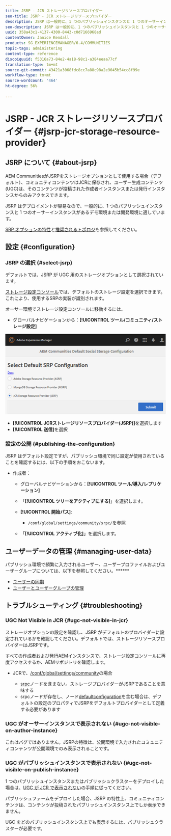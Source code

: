 ```yaml
---
title: JSRP - JCR ストレージリソースプロバイダー
seo-title: JSRP - JCR ストレージリソースプロバイダー
description: JSRP は一般的に、1 つのパブリッシュインスタンスと 1 つのオーサーインスタンスがあるデモ環境または開発環境に適しています
seo-description: JSRP は一般的に、1 つのパブリッシュインスタンスと 1 つのオーサーインスタンスがあるデモ環境または開発環境に適しています
uuid: 358a43c1-4137-4300-8443-c0d7166968ad
contentOwner: Janice Kendall
products: SG_EXPERIENCEMANAGER/6.4/COMMUNITIES
topic-tags: administering
content-type: reference
discoiquuid: f5316a73-84e2-4a18-98c1-a384eeaa77cf
translation-type: tm+mt
source-git-commit: 43421a3068fdc8cc7a88c98a2e9045b54cc8f99e
workflow-type: tm+mt
source-wordcount: '464'
ht-degree: 56%

---
```



# JSRP - JCR ストレージリソースプロバイダー {#jsrp-jcr-storage-resource-provider}

## JSRP について {#about-jsrp}

AEM CommunitiesがJSRPをストレージオプションとして使用する場合（デフォルト）、コミュニティコンテンツはJCRに保存され、ユーザー生成コンテンツ(UGC)は、そのコンテンツが投稿された作成者インスタンスまたは発行インスタンスからのみアクセスできます。

JSRP はデプロイメントが容易なので、一般的に、1 つのパブリッシュインスタンスと 1 つのオーサーインスタンスがあるデモ環境または開発環境に適しています。

[SRP オプションの特性](working-with-srp.md#characteristics-of-srp-options)と[推奨されるトポロジ](topologies.md)も参照してください。

## 設定 {#configuration}

### JSRP の選択 {#select-jsrp}

デフォルトでは、JSRP が UGC 用のストレージオプションとして選択されています。

[ストレージ設定コンソール](srp-config.md)では、デフォルトのストレージ設定を選択できます。これにより、使用するSRPの実装が識別されます。

オーサー環境でストレージ設定コンソールに移動するには、

* グローバルナビゲーションから：**[!UICONTROL ツール/コミュニティ/ストレージ設定]**

![chlimage_1-234](assets/chlimage_1-234.png)

* **[!UICONTROL JCRストレージリソースプロバイダー(JSRP)]**&#x200B;を選択します
* **[!UICONTROL 送信]**&#x200B;を選択

### 設定の公開 {#publishing-the-configuration}

JSRP はデフォルト設定ですが、パブリッシュ環境で同じ設定が使用されていることを確認するには、以下の手順をおこないます。

* 作成者：

   * グローバルナビゲーションから：**[!UICONTROL ツール/導入/レプリケーション]**
   * 「**[!UICONTROL ツリーをアクティブにする]**」を選択します。
   * **[!UICONTROL 開始パス]**:

      * `/conf/global/settings/community/srpc/`を参照
   * 「**[!UICONTROL アクティブ化]**」を選択します。


## ユーザーデータの管理 {#managing-user-data}

パブリッシュ環境で頻繁に入力されるユーザー、ユーザープロファイルおよびユーザーグループについては、以下を参照してください。******

* [ユーザーの同期](sync.md)
* [ユーザーとユーザーグループの管理](users.md)

## トラブルシューティング {#troubleshooting}

### UGC Not Visible in JCR {#ugc-not-visible-in-jcr}

ストレージオプションの設定を確認し、JSRP がデフォルトのプロバイダーに設定されているかを確認してください。デフォルトでは、ストレージリソースプロバイダーはJSRPです。

すべての作成者および発行AEMインスタンスで、ストレージ設定コンソールに再度アクセスするか、AEMリポジトリを確認します。

* JCRで、[/conf/global/settings/community](http://localhost:4502/crx/de/index.jsp#/conf/global/settings/community)の場合

   * [srpc](http://localhost:4502/crx/de/index.jsp#/conf/global/settings/community/srpc)ノードを含まない。ストレージプロバイダーがJSRPであることを意味する
   * srpcノードが存在し、ノード[defaultconfiguration](http://localhost:4502/crx/de/index.jsp#/conf/global/settings/community/srpc/defaultconfiguration)を含む場合は、デフォルトの設定のプロパティでJSRPをデフォルトプロバイダーとして定義する必要があります

### UGC がオーサーインスタンスで表示されない {#ugc-not-visible-on-author-instance}

これはバグではありません。JSRPの特徴は、公開環境で入力されたコミュニティコンテンツが公開環境でのみ表示されることです。

### UGC がパブリッシュインスタンスで表示されない {#ugc-not-visible-on-publish-instance}

1 つのパブリッシュインスタンスまたはパブリッシュクラスターをデプロイした場合は、[UGC が JCR で表示されない](#ugc-not-visible-in-jcr)の手順に従ってください。

パブリッシュファームをデプロイした場合、JSRP の特性上、コミュニティコンテンツは、コンテンツが投稿されたパブリッシュインスタンス上でしか表示できません。

UGC をどのパブリッシュインスタンス上でも表示するには、パブリッシュクラスターが必要です。
